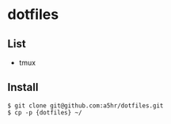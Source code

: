 # dotfiles

## List

* tmux

## Install

```
$ git clone git@github.com:a5hr/dotfiles.git
$ cp -p {dotfiles} ~/
```
